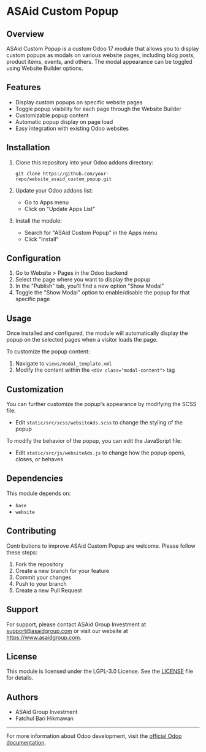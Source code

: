 # ASAid Custom Popup

## Overview

ASAid Custom Popup is a custom Odoo 17 module that allows you to display custom popups as modals on various website pages, including blog posts, product items, events, and others. The modal appearance can be toggled using Website Builder options.

## Features

- Display custom popups on specific website pages
- Toggle popup visibility for each page through the Website Builder
- Customizable popup content
- Automatic popup display on page load
- Easy integration with existing Odoo websites

## Installation

1. Clone this repository into your Odoo addons directory:
   ```
   git clone https://github.com/your-repo/website_asaid_custom_popup.git
   ```

2. Update your Odoo addons list:
   - Go to Apps menu
   - Click on "Update Apps List"

3. Install the module:
   - Search for "ASAid Custom Popup" in the Apps menu
   - Click "Install"

## Configuration

1. Go to Website > Pages in the Odoo backend
2. Select the page where you want to display the popup
3. In the "Publish" tab, you'll find a new option "Show Modal"
4. Toggle the "Show Modal" option to enable/disable the popup for that specific page

## Usage

Once installed and configured, the module will automatically display the popup on the selected pages when a visitor loads the page.

To customize the popup content:

1. Navigate to `views/modal_template.xml`
2. Modify the content within the `<div class="modal-content">` tag

## Customization

You can further customize the popup's appearance by modifying the SCSS file:

- Edit `static/src/scss/websiteAds.scss` to change the styling of the popup

To modify the behavior of the popup, you can edit the JavaScript file:

- Edit `static/src/js/websiteAds.js` to change how the popup opens, closes, or behaves

## Dependencies

This module depends on:
- `base`
- `website`

## Contributing

Contributions to improve ASAid Custom Popup are welcome. Please follow these steps:

1. Fork the repository
2. Create a new branch for your feature
3. Commit your changes
4. Push to your branch
5. Create a new Pull Request

## Support

For support, please contact ASAid Group Investment at support@asaidgroup.com or visit our website at https://www.asaidgroup.com.

## License

This module is licensed under the LGPL-3.0 License. See the [LICENSE](LICENSE) file for details.

## Authors

- ASAid Group Investment
- Fatchul Bari Hikmawan


---
For more information about Odoo development, visit the [official Odoo documentation](https://www.odoo.com/documentation/17.0/).